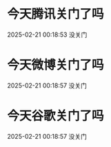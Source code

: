 # 今天腾讯关门了吗

2025-02-21 00:18:53 没关门

# 今天微博关门了吗

2025-02-21 00:18:57 没关门

# 今天谷歌关门了吗

2025-02-21 00:18:57 没关门

